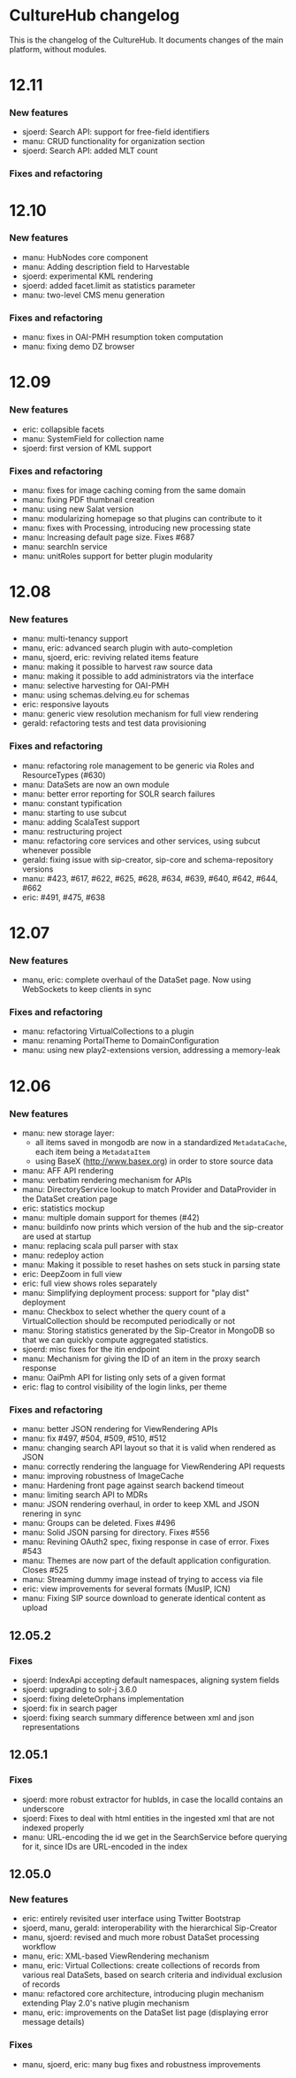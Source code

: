 # CultureHub changelog

This is the changelog of the CultureHub. It documents changes of the main platform, without modules.

# 12.11

### New features

- sjoerd: Search API: support for free-field identifiers
- manu: CRUD functionality for organization section
- sjoerd: Search API: added MLT count

### Fixes and refactoring

# 12.10

### New features

- manu: HubNodes core component
- manu: Adding description field to Harvestable
- sjoerd: experimental KML rendering
- sjoerd: added facet.limit as statistics parameter
- manu: two-level CMS menu generation

### Fixes and refactoring
- manu: fixes in OAI-PMH resumption token computation
- manu: fixing demo DZ browser

# 12.09

### New features
- eric: collapsible facets
- manu: SystemField for collection name
- sjoerd: first version of KML support

### Fixes and refactoring
- manu: fixes for image caching coming from the same domain
- manu: fixing PDF thumbnail creation
- manu: using new Salat version
- manu: modularizing homepage so that plugins can contribute to it
- manu: fixes with Processing, introducing new processing state
- manu: Increasing default page size. Fixes #687
- manu: searchIn service
- manu: unitRoles support for better plugin modularity

# 12.08

### New features

- manu: multi-tenancy support
- manu, eric: advanced search plugin with auto-completion
- manu, sjoerd, eric: reviving related items feature
- manu: making it possible to harvest raw source data
- manu: making it possible to add administrators via the interface
- manu: selective harvesting for OAI-PMH
- manu: using schemas.delving.eu for schemas
- eric: responsive layouts
- manu: generic view resolution mechanism for full view rendering
- gerald: refactoring tests and test data provisioning


### Fixes and refactoring
- manu: refactoring role management to be generic via Roles and ResourceTypes (#630)
- manu: DataSets are now an own module
- manu: better error reporting for SOLR search failures
- manu: constant typification
- manu: starting to use subcut
- manu: adding ScalaTest support
- manu: restructuring project
- manu: refactoring core services and other services, using subcut whenever possible
- gerald: fixing issue with sip-creator, sip-core and schema-repository versions
- manu: #423, #617, #622, #625, #628, #634, #639, #640, #642, #644, #662
- eric: #491, #475, #638

# 12.07

### New features

- manu, eric: complete overhaul of the DataSet page. Now using WebSockets to keep clients in sync

### Fixes and refactoring

- manu: refactoring VirtualCollections to a plugin
- manu: renaming PortalTheme to DomainConfiguration
- manu: using new play2-extensions version, addressing a memory-leak


# 12.06

### New features

- manu: new storage layer:
  - all items saved in mongodb are now in a standardized `MetadataCache`, each item being a `MetadataItem`
  - using BaseX (http://www.basex.org) in order to store source data
- manu: AFF API rendering
- manu: verbatim rendering mechanism for APIs
- manu: DirectoryService lookup to match Provider and DataProvider in the DataSet creation page
- eric: statistics mockup
- manu: multiple domain support for themes (#42)
- manu: buildinfo now prints which version of the hub and the sip-creator are used at startup
- manu: replacing scala pull parser with stax
- manu: redeploy action
- manu: Making it possible to reset hashes on sets stuck in parsing state
- eric: DeepZoom in full view
- eric: full view shows roles separately
- manu: Simplifying deployment process: support for "play dist" deployment
- manu: Checkbox to select whether the query count of a VirtualCollection should be recomputed periodically or not
- manu: Storing statistics generated by the Sip-Creator in MongoDB so that we can quickly compute aggregated statistics.
- sjoerd: misc fixes for the itin endpoint
- manu: Mechanism for giving the ID of an item in the proxy search response
- manu: OaiPmh API for listing only sets of a given format
- eric: flag to control visibility of the login links, per theme

### Fixes and refactoring
- manu: better JSON rendering for ViewRendering APIs
- manu: fix #497, #504, #509, #510, #512
- manu: changing search API layout so that it is valid when rendered as JSON
- manu: correctly rendering the language for ViewRendering API requests
- manu: improving robustness of ImageCache
- manu: Hardening front page against search backend timeout
- manu: limiting search API to MDRs
- manu: JSON rendering overhaul, in order to keep XML and JSON renering in sync
- manu: Groups can be deleted. Fixes #496
- manu: Solid JSON parsing for directory. Fixes #556
- manu: Revining OAuth2 spec, fixing response in case of error. Fixes #543
- manu: Themes are now part of the default application configuration. Closes #525
- manu: Streaming dummy image instead of trying to access via file
- eric: view improvements for several formats (MusIP, ICN)
- manu: Fixing SIP source download to generate identical content as upload

## 12.05.2

### Fixes

- sjoerd: IndexApi accepting default namespaces, aligning system fields
- sjoerd: upgrading to solr-j 3.6.0
- sjoerd: fixing deleteOrphans implementation
- sjoerd: fix in search pager
- sjoerd: fixing search summary difference between xml and json representations

## 12.05.1

### Fixes

- sjoerd: more robust extractor for hubIds, in case the localId contains an underscore
- sjoerd: Fixes to deal with html entities in the ingested xml that are not indexed properly
- manu: URL-encoding the id we get in the SearchService before querying for it, since IDs are URL-encoded in the index

## 12.05.0

### New features

- eric: entirely revisited user interface using Twitter Bootstrap
- sjoerd, manu, gerald: interoperability with the hierarchical Sip-Creator
- manu, sjoerd: revised and much more robust DataSet processing workflow
- manu, eric: XML-based ViewRendering mechanism
- manu, eric: Virtual Collections: create collections of records from various real DataSets, based on search criteria and individual exclusion of records
- manu: refactored core architecture, introducing plugin mechanism extending Play 2.0's native plugin mechanism
- manu, eric: improvements on the DataSet list page (displaying error message details)

### Fixes

- manu, sjoerd, eric: many bug fixes and robustness improvements
